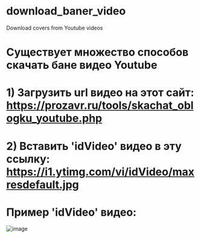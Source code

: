 # download_baner_video
Download covers from Youtube videos
# Существует множество способов скачать бане видео Youtube

# 1) Загрузить url видео на этот сайт: https://prozavr.ru/tools/skachat_oblogku_youtube.php

# 2) Вставить 'idVideo' видео в эту ссылку: https://i1.ytimg.com/vi/idVideo/maxresdefault.jpg
# Пример 'idVideo' видео: 
![image](https://github.com/user-attachments/assets/a94e206f-21d8-4a24-ba3e-41a953119fb2)
